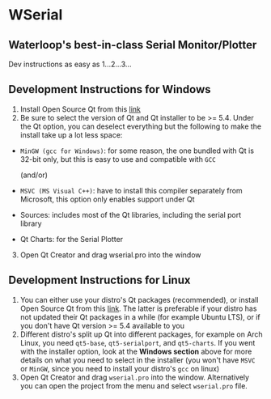 # WSerial
## Waterloop's best-in-class Serial Monitor/Plotter

Dev instructions as easy as 1...2...3...

## Development Instructions for Windows
1. Install Open Source Qt from this [link](https://www.qt.io/download-qt-for-application-development)
2. Be sure to select the version of Qt and Qt installer to be >= 5.4. Under the Qt option, you can deselect everything but the following to make the install take up a lot less space:
- `MinGW (gcc for Windows)`: for some reason, the one bundled with Qt is 32-bit only, but this is easy to use and compatible with `GCC`

  (and/or)

- `MSVC (MS Visual C++)`: have to install this compiler separately from Microsoft, this option only enables support under Qt
- Sources: includes most of the Qt libraries, including the serial port library
- Qt Charts: for the Serial Plotter

3. Open Qt Creator and drag wserial.pro into the window

## Development Instructions for Linux
1. You can either use your distro's Qt packages (recommended), or install Open Source Qt from this [link](https://www.qt.io/download-qt-for-application-development). The latter is preferable if your distro has not updated their Qt packages in a while (for example Ubuntu LTS), or if you don't have Qt version >= 5.4 available to you
2. Different distro's split up Qt into different packages, for example on Arch Linux, you need `qt5-base`, `qt5-serialport`, and `qt5-charts`. If you went with the installer option, look at the **Windows section** above for more details on what you need to select in the installer (you won't have `MSVC` or `MinGW`, since you need to install your distro's `gcc` on linux)
3. Open Qt Creator and drag `wserial.pro` into the window. Alternatively you can open the project from the menu and select `wserial.pro` file.
